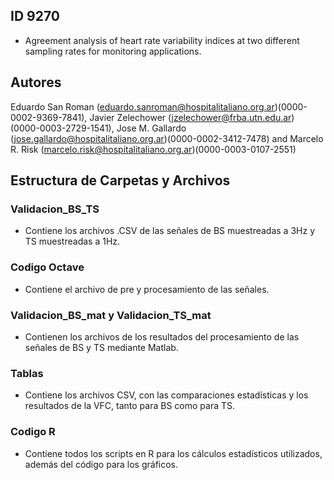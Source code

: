 ## ID 9270

- Agreement analysis of heart rate variability indices at two different sampling rates for monitoring applications.

## Autores 
Eduardo San Roman (eduardo.sanroman@hospitalitaliano.org.ar)(0000-0002-9369-7841), Javier Zelechower (jzelechower@frba.utn.edu.ar) (0000-0003-2729-1541), 
Jose M. Gallardo (jose.gallardo@hospitalitaliano.org.ar)(0000-0002-3412-7478) and Marcelo R. Risk (marcelo.risk@hospitalitaliano.org.ar)(0000-0003-0107-2551)


## Estructura de Carpetas y Archivos

### Validacion_BS_TS
- Contiene los archivos .CSV de las señales de BS muestreadas a 3Hz y TS muestreadas a 1Hz.

### Codigo Octave
- Contiene el archivo de pre y procesamiento de las señales.

### Validacion_BS_mat y Validacion_TS_mat
- Contienen los archivos de los resultados del procesamiento de las señales de BS y TS mediante Matlab.

### Tablas
- Contiene los archivos CSV, con las comparaciones estadísticas y los resultados de la VFC, tanto para BS como para TS.

### Codigo R
- Contiene todos los scripts en R para los cálculos estadísticos utilizados, además del código para los gráficos.

